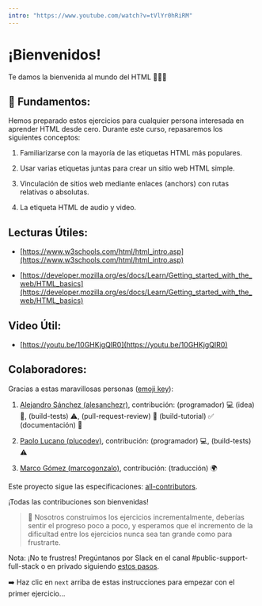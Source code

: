 ```yaml
---
intro: "https://www.youtube.com/watch?v=tVlYr0hRiRM"
---
```

# ¡Bienvenidos!
  
Te damos la bienvenida al mundo del HTML 🖖🧑‍💻

## 💬 Fundamentos: 

Hemos preparado estos ejercicios para cualquier persona interesada en aprender HTML desde cero. Durante este curso, repasaremos los siguientes conceptos:

1. Familiarizarse con la mayoría de las etiquetas HTML más populares.

2. Usar varias etiquetas juntas para crear un sitio web HTML simple.

3. Vinculación de sitios web mediante enlaces (anchors) con rutas relativas o absolutas.

4. La etiqueta HTML de audio y video.

## Lecturas Útiles:

+ [https://www.w3schools.com/html/html_intro.asp](https://www.w3schools.com/html/html_intro.asp)

+ [https://developer.mozilla.org/es/docs/Learn/Getting_started_with_the_web/HTML_basics](https://developer.mozilla.org/es/docs/Learn/Getting_started_with_the_web/HTML_basics)

## Video Útil:

+ [https://youtu.be/10GHKjgQIR0](https://youtu.be/10GHKjgQIR0)

## Colaboradores:

Gracias a estas maravillosas personas ([emoji key](https://github.com/kentcdodds/all-contributors#emoji-key)):

1. [Alejandro Sánchez (alesanchezr)](https://github.com/alesanchezr), contribución: (programador) :computer: (idea) 🤔, (build-tests) :warning:, (pull-request-review) :eyes: (build-tutorial) :white_check_mark: (documentación) :book:

2. [Paolo Lucano (plucodev)](https://github.com/plucodev), contribución: (programador) :computer:, (build-tests) :warning:

3. [Marco Gómez (marcogonzalo)](https://github.com/marcogonzalo), contribución: (traducción) :earth_africa:

Este proyecto sigue las especificaciones: [all-contributors](https://github.com/kentcdodds/all-contributors). 

¡Todas las contribuciones son bienvenidas!

> 🔹 Nosotros construimos los ejercicios incrementalmente, deberías sentir el progreso poco a poco, y esperamos que el incremento de la dificultad entre los ejercicios nunca sea tan grande como para frustrarte.

Nota: ¡No te frustres! Pregúntanos por Slack en el canal #public-support-full-stack o en privado siguiendo [estos pasos](https://4geeks.com/es/how-to/como-hacer-preguntas-de-programacion). 

➡️ Haz clic en `next` arriba de estas instrucciones para empezar con el primer ejercicio...

